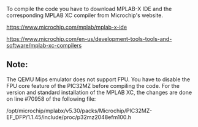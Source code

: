 To compile the code you have to download MPLAB-X IDE and the corresponding  MPLAB XC compiler from Microchip's website.

https://www.microchip.com/mplab/mplab-x-ide

https://www.microchip.com/en-us/development-tools-tools-and-software/mplab-xc-compilers


## Note:
The QEMU Mips emulator does not support FPU. You have to disable the FPU core feature of the PIC32MZ before compiling the code.
For the version and standard installation of the MPLAB XC, the changes are done on line #70958 of the following file:

/opt/microchip/mplabx/v5.30/packs/Microchip/PIC32MZ-EF_DFP/1.1.45/include/proc/p32mz2048efm100.h
